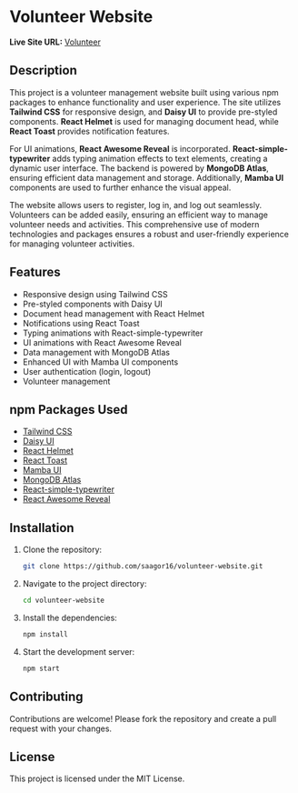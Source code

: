 # Volunteer Website

**Live Site URL:** [Volunteer](https://b9a11-volun.web.app)

## Description

This project is a volunteer management website built using various npm packages to enhance functionality and user experience. The site utilizes **Tailwind CSS** for responsive design, and **Daisy UI** to provide pre-styled components. **React Helmet** is used for managing document head, while **React Toast** provides notification features.

For UI animations, **React Awesome Reveal** is incorporated. **React-simple-typewriter** adds typing animation effects to text elements, creating a dynamic user interface. The backend is powered by **MongoDB Atlas**, ensuring efficient data management and storage. Additionally, **Mamba UI** components are used to further enhance the visual appeal.

The website allows users to register, log in, and log out seamlessly. Volunteers can be added easily, ensuring an efficient way to manage volunteer needs and activities. This comprehensive use of modern technologies and packages ensures a robust and user-friendly experience for managing volunteer activities.

## Features

- Responsive design using Tailwind CSS
- Pre-styled components with Daisy UI
- Document head management with React Helmet
- Notifications using React Toast
- Typing animations with React-simple-typewriter
- UI animations with React Awesome Reveal
- Data management with MongoDB Atlas
- Enhanced UI with Mamba UI components
- User authentication (login, logout)
- Volunteer management

## npm Packages Used

- [Tailwind CSS](https://tailwindcss.com/)
- [Daisy UI](https://daisyui.com/)
- [React Helmet](https://www.npmjs.com/package/react-helmet)
- [React Toast](https://react-toast.com/)
- [Mamba UI](https://mambaui.com/components)
- [MongoDB Atlas](https://www.mongodb.com/atlas/database)
- [React-simple-typewriter](https://www.npmjs.com/package/react-simple-typewriter)
- [React Awesome Reveal](https://www.npmjs.com/package/react-awesome-reveal)

## Installation

1. Clone the repository:
    ```bash
    git clone https://github.com/saagor16/volunteer-website.git
    ```

2. Navigate to the project directory:
    ```bash
    cd volunteer-website
    ```

3. Install the dependencies:
    ```bash
    npm install
    ```

4. Start the development server:
    ```bash
    npm start
    ```

## Contributing

Contributions are welcome! Please fork the repository and create a pull request with your changes.

## License

This project is licensed under the MIT License.
